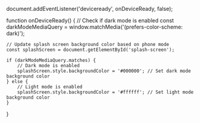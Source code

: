 document.addEventListener('deviceready', onDeviceReady, false);

function onDeviceReady() {
    // Check if dark mode is enabled
    const darkModeMediaQuery = window.matchMedia('(prefers-color-scheme: dark)');
    
    // Update splash screen background color based on phone mode
    const splashScreen = document.getElementById('splash-screen');

    if (darkModeMediaQuery.matches) {
        // Dark mode is enabled
        splashScreen.style.backgroundColor = '#000000'; // Set dark mode background color
    } else {
        // Light mode is enabled
        splashScreen.style.backgroundColor = '#ffffff'; // Set light mode background color
    }
}
